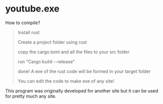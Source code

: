 # youtube.exe


How to compile?

> Install rust
>
> Create a project folder using rust
>
> copy the cargo.toml and all the files to your src folder
>
> run "Cargo build --release"
>
> done! A exe of the rust code will be formed in your target folder
>
> You can edit the code to make exe of any site!


This program was originally developed for another site but it can be used for pretty much any site.
